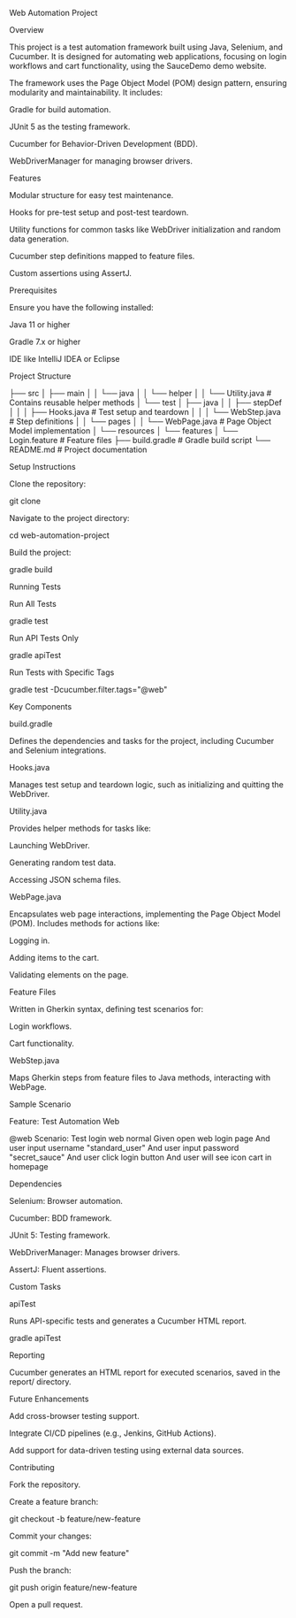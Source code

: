 Web Automation Project

Overview

This project is a test automation framework built using Java, Selenium, and Cucumber. It is designed for automating web applications, focusing on login workflows and cart functionality, using the SauceDemo demo website.

The framework uses the Page Object Model (POM) design pattern, ensuring modularity and maintainability. It includes:

Gradle for build automation.

JUnit 5 as the testing framework.

Cucumber for Behavior-Driven Development (BDD).

WebDriverManager for managing browser drivers.

Features

Modular structure for easy test maintenance.

Hooks for pre-test setup and post-test teardown.

Utility functions for common tasks like WebDriver initialization and random data generation.

Cucumber step definitions mapped to feature files.

Custom assertions using AssertJ.

Prerequisites

Ensure you have the following installed:

Java 11 or higher

Gradle 7.x or higher

IDE like IntelliJ IDEA or Eclipse

Project Structure

├── src
│   ├── main
│   │   └── java
│   │       └── helper
│   │           └── Utility.java  # Contains reusable helper methods
│   └── test
│       ├── java
│       │   ├── stepDef
│       │   │   ├── Hooks.java   # Test setup and teardown
│       │   │   └── WebStep.java # Step definitions
│       │   └── pages
│       │       └── WebPage.java # Page Object Model implementation
│       └── resources
│           └── features
│               └── Login.feature  # Feature files
├── build.gradle                  # Gradle build script
└── README.md                     # Project documentation

Setup Instructions

Clone the repository:

git clone <repository-url>

Navigate to the project directory:

cd web-automation-project

Build the project:

gradle build

Running Tests

Run All Tests

gradle test

Run API Tests Only

gradle apiTest

Run Tests with Specific Tags

gradle test -Dcucumber.filter.tags="@web"

Key Components

build.gradle

Defines the dependencies and tasks for the project, including Cucumber and Selenium integrations.

Hooks.java

Manages test setup and teardown logic, such as initializing and quitting the WebDriver.

Utility.java

Provides helper methods for tasks like:

Launching WebDriver.

Generating random test data.

Accessing JSON schema files.

WebPage.java

Encapsulates web page interactions, implementing the Page Object Model (POM). Includes methods for actions like:

Logging in.

Adding items to the cart.

Validating elements on the page.

Feature Files

Written in Gherkin syntax, defining test scenarios for:

Login workflows.

Cart functionality.

WebStep.java

Maps Gherkin steps from feature files to Java methods, interacting with WebPage.

Sample Scenario

Feature: Test Automation Web

@web
Scenario: Test login web normal
Given open web login page
And user input username "standard_user"
And user input password "secret_sauce"
And user click login button
And user will see icon cart in homepage

Dependencies

Selenium: Browser automation.

Cucumber: BDD framework.

JUnit 5: Testing framework.

WebDriverManager: Manages browser drivers.

AssertJ: Fluent assertions.

Custom Tasks

apiTest

Runs API-specific tests and generates a Cucumber HTML report.

gradle apiTest

Reporting

Cucumber generates an HTML report for executed scenarios, saved in the report/ directory.

Future Enhancements

Add cross-browser testing support.

Integrate CI/CD pipelines (e.g., Jenkins, GitHub Actions).

Add support for data-driven testing using external data sources.

Contributing

Fork the repository.

Create a feature branch:

git checkout -b feature/new-feature

Commit your changes:

git commit -m "Add new feature"

Push the branch:

git push origin feature/new-feature

Open a pull request.
